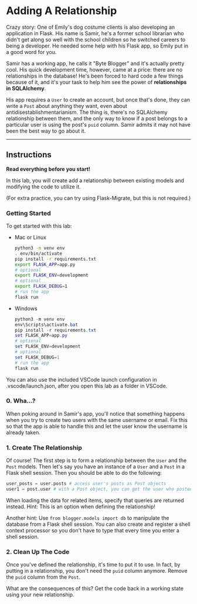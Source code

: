 # Adding A Relationship

Crazy story: One of Emily's dog costume clients is also developing an application in Flask. His name is Samir, he's a former school librarian who didn't get along so well with the school children so he switched careers to being a developer. He needed some help with his Flask app, so Emily put in a good word for you.

Samir has a working app, he calls it "Byte Blogger" and it's actually pretty cool. His quick development time, however, came at a price: there are no relationships in the database! He's been forced to hard code a few things because of it, and it's your task to help him see the power of **relationships in SQLAlchemy**.

His app requires a `User` to create an account, but once that's done, they can write a `Post` about anything they want, even about antidisestablishmentarianism. The thing is, there's no SQLAlchemy relationship between them, and the only way to know if a post belongs to a particular user is using the post's `puid` column. Samir admits it may not have been the best way to go about it.

___

## Instructions

**Read everything before you start!**

In this lab, you will create add a relationship between existing models and modifying the code to utilize it.

(For extra practice, you can try using Flask-Migrate, but this is not required.)

### Getting Started

To get started with this lab:

- Mac or Linux
  ```bash
  python3 -m venv env
  . env/bin/activate
  pip install -r requirements.txt
  export FLASK_APP=app.py
  # optional
  export FLASK_ENV=development
  # optional
  export FLASK_DEBUG=1
  # run the app
  flask run
  ```

- Windows
  ```powershell
  python3 -m venv env
  env\Scripts\activate.bat
  pip install -r requirements.txt
  set FLASK_APP=app.py
  # optional
  set FLASK_ENV=development
  # optional
  set FLASK_DEBUG=1
  # run the app
  flask run
  ```

You can also use the included VSCode launch configuration in .vscode/launch.json, after you open this lab as a folder in VSCode.

### 0. Wha...?

When poking around in Samir's app, you'll notice that something happens when you try to create two users with the same username or email. Fix this so that the app is able to handle this and let the user know the username is already taken.

### 1. Create The Relationship

Of course! The first step is to form a relationship between the `User` and the `Post` models. Then let's say you have an instance of a `User` and a `Post` in a Flask shell session. Then you should be able to do the following:

```python
user_posts = user.posts # access user's posts as Post objects
user1 = post.user # with a Post object, you can get the user who posted it
```

When loading the data for related items, specify that queries are returned instead. Hint: This is an option when defining the relationship!

Another hint: Use `from blogger.models import db` to manipulate the database from a Flask shell session. You can also create and register a shell context processor so you don't have to type that every time you enter a shell session.

### 2. Clean Up The Code

Once you've defined the relationship, it's time to put it to use. In fact, by putting in a relationship, you don't need the `puid` column anymore. Remove the `puid` column from the `Post`.

What are the consequences of this? Get the code back in a working state using your new relationship.

